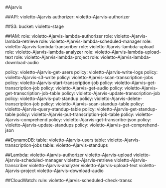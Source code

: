 #Ajarvis

##API: 
violetto-Ajarvis
authorizer: violetto-Ajarvis-authorizer

##S3:
bucket: violetto-stage

##IAM:
role: violetto-Ajarvis-lambda-authorizer
role: violetto-Ajarvis-lambda-retrieve
role: violetto-Ajarvis-lambda-scheduled-manager
role: violetto-Ajarvis-lambda-transcriber
role: violetto-Ajarvis-lambda-upload
role: violetto-Ajarvis-lambda-analyzer
role: violetto-Ajarvis-lambda-upload-text
role: violetto-Ajarvis-lambda-project
role: violetto-Ajarvis-lambda-download-audio

policy: violetto-Ajarvis-get-users
policy: violetto-Ajarvis-write-logs
policy: violetto-Ajarvis-s3-write
policy: violetto-Ajarvis-scan-transcription-jobs
policy: violetto-Ajarvis-start-transcription-job
policy: violetto-Ajarvis-get-transcription-job
policy: violetto-Ajarvis-get-audio
policy: violetto-Ajarvis-get-transcription-job-table
policy: violetto-Ajarvis-update-transcription-job
policy: violetto-Ajarvis-put-standup
policy: violetto-Ajarvis-delete-transcription-job
policy: violetto-Ajarvis-scan-standup-table
policy: violetto-Ajarvis-query-standup-table
policy: violetto-Ajarvis-get-standup-table
policy: violetto-Ajarvis-put-transcription-job-table
policy: violetto-Ajarvis-comprehend
policy: violetto-Ajarvis-get-transcribe-json
policy: violetto-Ajarvis-update-standups
policy: violetto-Ajarvis-get-comprehend-json

##DynamoDB:
table: violetto-Ajarvis-users
table: violetto-Ajarvis-transcription-jobs
table: violetto-Ajarvis-standups

##Lambda:
violetto-Ajarvis-authorizer
violetto-Ajarvis-upload
violetto-Ajarvis-scheduled-manager
violetto-Ajarvis-retrieve
violetto-Ajarvis-transcriber
violetto-Ajarvis-analyzer
violetto-Ajarvis-upload-text
violetto-Ajarvis-project
violetto-Ajarvis-download-audio

##CloudWatch:
rule: violetto-Ajarvis-scheduled-check-transc
